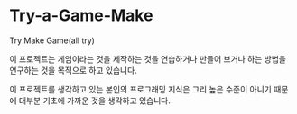 Try-a-Game-Make
===============

Try Make Game(all try)

 이 프로젝트는 게임이라는 것을 제작하는 것을 연습하거나 
 만들어 보거나 하는 방법을 연구하는 것을 목적으로 하고 있습니다.
 
 이 프로젝트를 생각하고 있는 본인의 프로그래밍 지식은 그리 높은 수준이 아니기 때문에 
 대부분 기초에 가까운 것을 생각하고 있습니다.